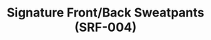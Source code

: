 ---
inv_num: 2014-006
add_credit: Cory Arcangel for Arcangel Surfware
url: 2014-006-signature-front-back-sweatpants-srf-004
title: Signature Front/Back Sweatpants (SRF-004)
year: '2014'
display_year: '2014'
medium: Sweatpants
dims: Sweatpants with a gradient pattern text along the leg.
pitch: Arcangel Surfware sweatpants with a gradient pattern text along the leg.
ps:
live_url:
youtube:
related_code:
subheading:
download:
commission:
related:
layout: things-i-made
---